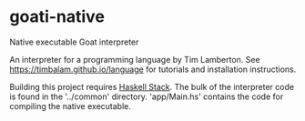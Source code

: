 # goati-native
Native executable Goat interpreter

An interpreter for a programming language by Tim Lamberton.
See https://timbalam.github.io/language for tutorials and installation instructions.

Building this project requires [Haskell Stack](https://docs.haskellstack.org/en/stable/).
The bulk of the interpreter code is found in the '../common' directory.
'app/Main.hs' contains the code for compiling the native executable.